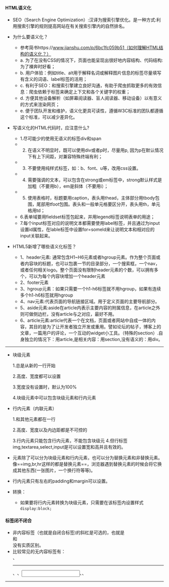 #### HTML语义化
+ SEO（Search Engine Optimization）:汉译为搜索引擎优化。是一种方式:利用搜索引擎的规则提高网站在有关搜索引擎内的自然排名。
+ 为什么要语义化？
    + 参考简书https://www.jianshu.com/p/6bc1fc059b51（如何理解HTML结构的语义化？）
    + a. 为了在没有CSS的情况下，页面也能呈现出很好地内容结构、代码结构:为了裸奔时好看；
    + b. 用户体验：例如title、alt用于解释名词或解释图片信息的标签尽量填写有含义的词语、label标签的活用；
    + c. 有利于SEO：和搜索引擎建立良好沟通，有助于爬虫抓取更多的有效信息：爬虫依赖于标签来确定上下文和各个关键字的权重；
    + d. 方便其他设备解析（如屏幕阅读器、盲人阅读器、移动设备）以有意义的方式来渲染网页；
    + e. 便于团队开发和维护，语义化更具可读性，遵循W3C标准的团队都遵循这个标准，可以减少差异化。
+ 写语义化的HTML代码时，应注意什么?
    + 1.尽可能少的使用无语义的标签div和span
    + 2.  在语义不明显时，既可以使用div或者p时，尽量用p, 因为p在默认情况下有上下间距，对兼容特殊终端有利；
    + 3.  不要使用纯样式标签，如：b、font、u等，改用css设置。
    + 4.  需要强调的文本，可以包含在strong或em标签中，strong默认样式是加粗（不要用b），em是斜体（不要用i）；
    + 5.  使用表格时，标题要用caption，表头用thead，主体部分用tbody包围，尾部用tfoot包围。表头和一般单元格要区分开，表头用th，单元格用td；
    + 6.表单域要用fieldset标签包起来，并用legend标签说明表单的用途；
    + 7.每个input标签对应的说明文本都需要使用label标签，并且通过为input设置id属性，在lable标签中设置for=someld来让说明文本和相对应的input关联起来。

+ HTML5新增了哪些语义化标签？
    + 1、header元素: 通常包含H1~H6元素或者hgroup元素。作为整个页面或者内容块的标题，也可以包裹一节的目录部分，一个搜索框，一个nav，或者任何相关logo。整个页面没有限制header元素的个数，可以拥有多个，可以为每个内容块增加一个header元素
    + 2、footer元素
    + 3、hgroup元素：如果只需要一个h1-h6标签就不用hgroup，如果有连续多个h1-h6标签就用hgroup
    + 4、nav元素:代表页面的导航链接区域。用于定义页面的主要导航部分。
    + 5、aside元素:aside在article内表示主要内容的附属信息，在article之外则可做侧边栏，没有article与之对应，最好不用。
    + 6、article元素:article代表一个在文档，页面或者网站中自成一体的内容，其目的是为了让开发者独立开发或重用。譬如论坛的帖子，博客上的文章，一篇用户的评论，一个互动的widget小工具。（特殊的section）.自身独立的情况下：用article,是相关内容：用section,没有语义的：用div。
 
---
+ 块级元素

  1.总是从新的一行开始

  2.高度、宽度都可以设置

  3.宽度没有设置时，默认为100%

  4.块级元素中可以包含块级元素和行内元素

+ 行内元素（内联元素）

  1.和其他元素都在一行

  2.高度、宽度以及内边距都是不可控的

  3.行内元素只能包含行内元素，不能包含块级元
  4.但行标签img,textarea,select,input是可以设置宽和高并且有效的。

+ 元素除了可以分为块级元素和行内元素，也可以分为替换元素和非替换元素。像==img,br,hr这样的都是替换元素==，浏览器遇到替换元素的时候会将它换成其他东西(一张图片，一个换行符等等)。
+ 行内元素只有左右的padding和margin可以设置。
+ 转换：
    + 如果要将行内元素转换为块级元素，只需要在该标签内设置样式`display:block;`

#### 标签闭不闭合
+ 非内容标签（也就是自闭合标签)的斜杠是可选的，也就是<br>和<br/>没有实质区别。
+ 比较常见的无内容标签有：<br>、<hr>、<img>、<input>、<link>、<meta>
---
